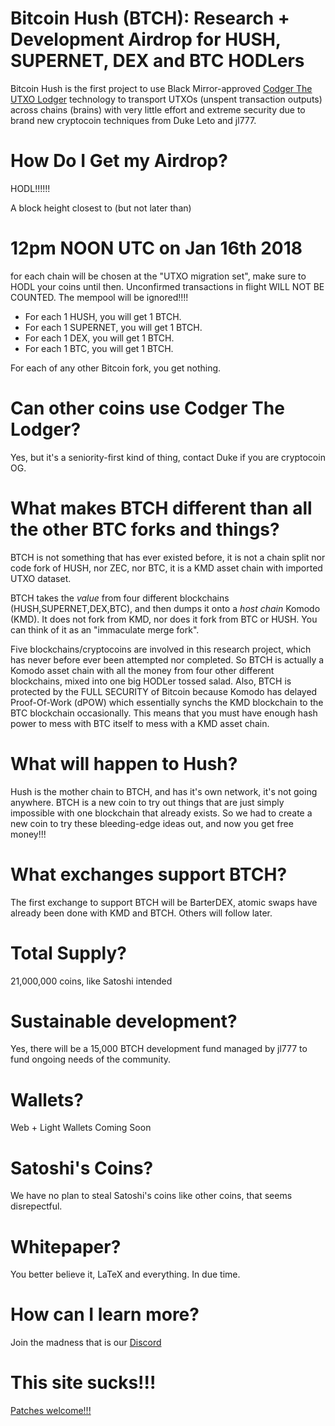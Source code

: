 # Bitcoin Hush (BTCH): Research + Development Airdrop for HUSH, SUPERNET, DEX and BTC HODLers

Bitcoin Hush is the first project to use Black Mirror-approved [Codger The UTXO Lodger](https://twitter.com/dukeleto/status/948680869329317888)  technology to transport UTXOs (unspent transaction outputs) across chains (brains) with very little effort and extreme security due to brand new cryptocoin techniques from Duke Leto and jl777.

# How Do I Get my Airdrop?

HODL!!!!!!

A block height closest to (but not later than) 

# 12pm NOON UTC on Jan 16th 2018

for each chain will be chosen at the "UTXO migration set", make sure to HODL your coins until then. Unconfirmed transactions in flight WILL NOT BE COUNTED. The mempool will be ignored!!!!

* For each 1 HUSH, you will get 1 BTCH.
* For each 1 SUPERNET, you will get 1 BTCH.
* For each 1 DEX, you will get 1 BTCH.
* For each 1 BTC, you will get 1 BTCH.

For each of any other Bitcoin fork, you get nothing.


# Can other coins use Codger The Lodger?

Yes, but it's a seniority-first kind of thing, contact Duke if you are cryptocoin OG.

# What makes BTCH different than all the other BTC forks and things?

BTCH is not something that has ever existed before, it is not a chain split nor code fork of HUSH, nor ZEC, nor BTC, it is a KMD asset chain with imported UTXO dataset. 

BTCH takes the *value* from four different blockchains (HUSH,SUPERNET,DEX,BTC), and then dumps it onto a *host chain* Komodo (KMD).
It does not fork from KMD, nor does it fork from BTC or HUSH. You can think of it as an "immaculate merge fork".

Five blockchains/cryptocoins are involved in this research project, which has never before ever been attempted nor completed.
So BTCH is actually a Komodo asset chain with all the money from four other different blockchains, mixed into one big HODLer tossed salad.
Also, BTCH is protected by the FULL SECURITY of Bitcoin because Komodo has delayed Proof-Of-Work (dPOW) which essentially synchs the KMD blockchain to the BTC blockchain occasionally. This means that you must have enough hash power to mess with BTC itself to mess with a KMD asset chain.

# What will happen to Hush?

Hush is the mother chain to BTCH, and has it's own network, it's not going anywhere. BTCH is a new coin to try out things that are just simply impossible with one blockchain that already exists. So we had to create a new coin to try these bleeding-edge ideas out, and now you get free money!!!

# What exchanges support BTCH?

The first exchange to support BTCH will be BarterDEX, atomic swaps have already been done with KMD and BTCH. Others will follow later.

# Total Supply?

21,000,000 coins, like Satoshi intended

# Sustainable development?

Yes, there will be a 15,000 BTCH development fund managed by jl777 to fund ongoing needs of the community.

# Wallets?

Web + Light Wallets Coming Soon

# Satoshi's Coins?

We have no plan to steal Satoshi's coins like other coins, that seems disrepectful.

# Whitepaper?

You better believe it, LaTeX and everything. In due time.

# How can I learn more?

Join the madness that is our [Discord](https://discord.io/hush/)

# This site sucks!!!

[Patches welcome!!!](https://github.com/bitcoinhush/bitcoinhush.github.io/blob/master/README.md)



